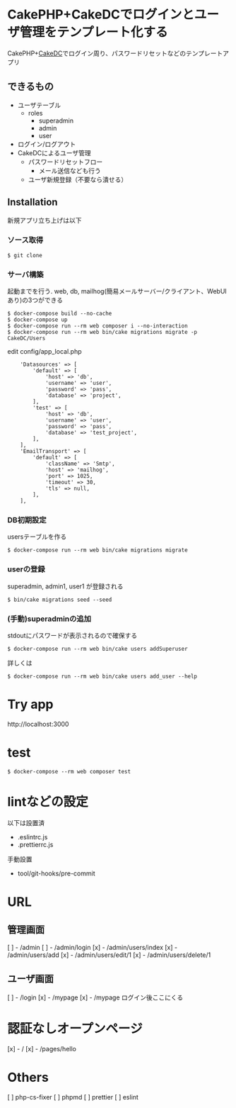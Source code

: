 # CakePHP+CakeDCでログインとユーザ管理をテンプレート化する

CakePHP+[CakeDC](https://github.com/CakeDC/users/)でログイン周り、パスワードリセットなどのテンプレートアプリ

## できるもの
- ユーザテーブル
  - roles
    - superadmin
    - admin
    - user
- ログイン/ログアウト
- CakeDCによるユーザ管理
  - パスワードリセットフロー
    - メール送信なども行う
  - ユーザ新規登録（不要なら潰せる）

## Installation

新規アプリ立ち上げは以下

### ソース取得
```
$ git clone
```

### サーバ構築
起動までを行う.
web, db, mailhog(簡易メールサーバー/クライアント、WebUIあり)の3つができる
```
$ docker-compose build --no-cache
$ docker-compose up
$ docker-compose run --rm web composer i --no-interaction
$ docker-compose run --rm web bin/cake migrations migrate -p CakeDC/Users
```

edit config/app_local.php
```
    'Datasources' => [
        'default' => [
            'host' => 'db',
            'username' => 'user',
            'password' => 'pass',
            'database' => 'project',
        ],
        'test' => [
            'host' => 'db',
            'username' => 'user',
            'password' => 'pass',
            'database' => 'test_project',
        ],
    ],
    'EmailTransport' => [
        'default' => [
            'className' => 'Smtp',
            'host' => 'mailhog',
            'port' => 1025,
            'timeout' => 30,
            'tls' => null,
        ],
    ],
```


### DB初期設定
usersテーブルを作る
```
$ docker-compose run --rm web bin/cake migrations migrate
```

### userの登録
superadmin, admin1, user1 が登録される
```
$ bin/cake migrations seed --seed
```
### (手動)superadminの追加
stdoutにパスワードが表示されるので確保する
```
$ docker-compose run --rm web bin/cake users addSuperuser
```

詳しくは
```
$ docker-compose run --rm web bin/cake users add_user --help
```

# Try app
http://localhost:3000

# test
```
$ docker-compose --rm web composer test
```

# lintなどの設定
以下は設置済
- .eslintrc.js
- .prettierrc.js

手動設置
- tool/git-hooks/pre-commit

# URL

## 管理画面
[ ] - /admin
[ ] - /admin/login
[x] - /admin/users/index
[x] - /admin/users/add
[x] - /admin/users/edit/1
[x] - /admin/users/delete/1

## ユーザ画面
[ ] - /login
  [x] - /mypage
  [x] - /mypage ログイン後ここにくる


# 認証なしオープンページ
[x] - /
[x] - /pages/hello


# Others
[ ] php-cs-fixer
[ ] phpmd
[ ] prettier
[ ] eslint
